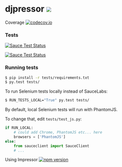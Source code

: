 # djpressor <a href="https://travis-ci.org/FundedByMe/djpressor"><img src="https://travis-ci.org/FundedByMe/djpressor.svg?branch=master"/></a>

Coverage [![codecov.io](http://codecov.io/github/FundedByMe/djpressor/coverage.svg?branch=master)](http://codecov.io/github/FundedByMe/djpressor?branch=master)

### Tests

[![Sauce Test Status](https://saucelabs.com/buildstatus/fundedbyme)](https://saucelabs.com/u/fundedbyme)

[![Sauce Test Status](https://saucelabs.com/browser-matrix/fundedbyme.svg)](https://saucelabs.com/u/fundedbyme)

### Running tests

```bash
$ pip install -r tests/requirements.txt
$ py.test tests/
```

To run Selenium tests locally instead of SauceLabs:

```bash
$ RUN_TESTS_LOCAL="True" py.test tests/
```

By default, local Selenium tests will run with PhantomJS.

To change that, edit `tests/test_js.py`:

```python
if RUN_LOCAL:
    # could add Chrome, PhantomJS etc... here
    browsers = ['PhantomJS']
else:
    from sauceclient import SauceClient
    # ...
```

Using Impressor [![npm version](https://badge.fury.io/js/impressor.svg)](http://badge.fury.io/js/impressor)
